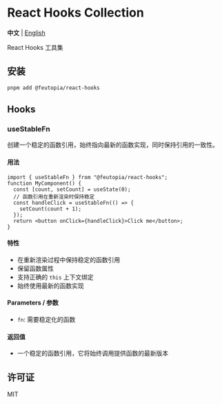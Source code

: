 # React Hooks Collection

**中文** | [English](./README.md)

React Hooks 工具集

## 安装

```bash
pnpm add @feutopia/react-hooks
```

## Hooks

### useStableFn

创建一个稳定的函数引用，始终指向最新的函数实现，同时保持引用的一致性。

#### 用法

```tsx
import { useStableFn } from "@feutopia/react-hooks";
function MyComponent() {
  const [count, setCount] = useState(0);
  // 函数引用在重新渲染时保持稳定
  const handleClick = useStableFn(() => {
    setCount(count + 1);
  });
  return <button onClick={handleClick}>Click me</button>;
}
```

#### 特性

- 在重新渲染过程中保持稳定的函数引用
- 保留函数属性
- 支持正确的 `this` 上下文绑定
- 始终使用最新的函数实现

#### Parameters / 参数

- `fn`: 需要稳定化的函数

#### 返回值

- 一个稳定的函数引用，它将始终调用提供函数的最新版本

## 许可证

MIT
